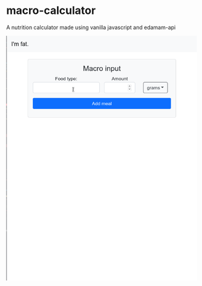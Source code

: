 # macro-calculator
A nutrition calculator made using vanilla javascript and edamam-api

![](macro_calc.gif)
